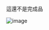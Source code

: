 這還不是完成品


![image](https://github.com/user-attachments/assets/9d505557-a1a7-4476-9da0-d64740aad673)
